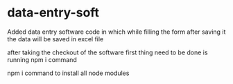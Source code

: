 # data-entry-soft
Added data entry software code in which while filling the form after saving it the data will be saved in excel file

after taking the checkout of the software first thing need to be done is running npm i command

npm i command to install all node modules 
